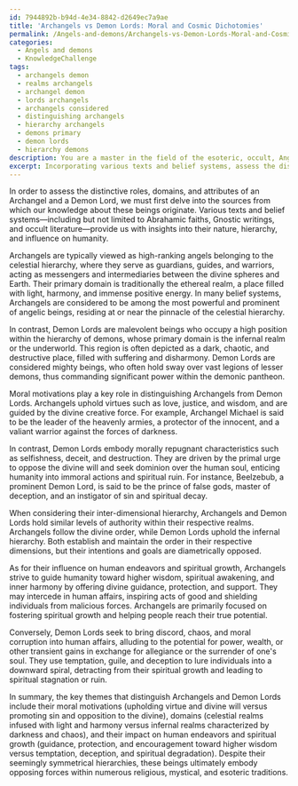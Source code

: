 ```yaml
---
id: 7944892b-b94d-4e34-8842-d2649ec7a9ae
title: 'Archangels vs Demon Lords: Moral and Cosmic Dichotomies'
permalink: /Angels-and-demons/Archangels-vs-Demon-Lords-Moral-and-Cosmic-Dichotomies/
categories:
  - Angels and demons
  - KnowledgeChallenge
tags:
  - archangels demon
  - realms archangels
  - archangel demon
  - lords archangels
  - archangels considered
  - distinguishing archangels
  - hierarchy archangels
  - demons primary
  - demon lords
  - hierarchy demons
description: You are a master in the field of the esoteric, occult, Angels and demons and Education. You are a writer of tests, challenges, textbooks and deep knowledge on Angels and demons for initiates and students to gain deep insights and understanding from. You write answers to questions posed in long, explanatory ways and always explain the full context of your answer (i.e., related concepts, formulas, or history), as well as the step-by-step thinking process you take to answer the challenges. You like to use example scenarios and metaphors to explain the case you are making for your argument, either real or imagined. Summarize the key themes, ideas, and conclusions at the end.
excerpt: Incorporating various texts and belief systems, assess the distinctive roles, domains, and attributes of an Archangel and a Demon Lord, drawing parallels and contrasts between their moral motivations, inter-dimensional hierarchy, and the influence they exert on human endeavors and spiritual growth.
---
```

In order to assess the distinctive roles, domains, and attributes of an Archangel and a Demon Lord, we must first delve into the sources from which our knowledge about these beings originate. Various texts and belief systems—including but not limited to Abrahamic faiths, Gnostic writings, and occult literature—provide us with insights into their nature, hierarchy, and influence on humanity.

Archangels are typically viewed as high-ranking angels belonging to the celestial hierarchy, where they serve as guardians, guides, and warriors, acting as messengers and intermediaries between the divine spheres and Earth. Their primary domain is traditionally the ethereal realm, a place filled with light, harmony, and immense positive energy. In many belief systems, Archangels are considered to be among the most powerful and prominent of angelic beings, residing at or near the pinnacle of the celestial hierarchy.

In contrast, Demon Lords are malevolent beings who occupy a high position within the hierarchy of demons, whose primary domain is the infernal realm or the underworld. This region is often depicted as a dark, chaotic, and destructive place, filled with suffering and disharmony. Demon Lords are considered mighty beings, who often hold sway over vast legions of lesser demons, thus commanding significant power within the demonic pantheon.

Moral motivations play a key role in distinguishing Archangels from Demon Lords. Archangels uphold virtues such as love, justice, and wisdom, and are guided by the divine creative force. For example, Archangel Michael is said to be the leader of the heavenly armies, a protector of the innocent, and a valiant warrior against the forces of darkness.

In contrast, Demon Lords embody morally repugnant characteristics such as selfishness, deceit, and destruction. They are driven by the primal urge to oppose the divine will and seek dominion over the human soul, enticing humanity into immoral actions and spiritual ruin. For instance, Beelzebub, a prominent Demon Lord, is said to be the prince of false gods, master of deception, and an instigator of sin and spiritual decay.

When considering their inter-dimensional hierarchy, Archangels and Demon Lords hold similar levels of authority within their respective realms. Archangels follow the divine order, while Demon Lords uphold the infernal hierarchy. Both establish and maintain the order in their respective dimensions, but their intentions and goals are diametrically opposed.

As for their influence on human endeavors and spiritual growth, Archangels strive to guide humanity toward higher wisdom, spiritual awakening, and inner harmony by offering divine guidance, protection, and support. They may intercede in human affairs, inspiring acts of good and shielding individuals from malicious forces. Archangels are primarily focused on fostering spiritual growth and helping people reach their true potential.

Conversely, Demon Lords seek to bring discord, chaos, and moral corruption into human affairs, alluding to the potential for power, wealth, or other transient gains in exchange for allegiance or the surrender of one's soul. They use temptation, guile, and deception to lure individuals into a downward spiral, detracting from their spiritual growth and leading to spiritual stagnation or ruin.

In summary, the key themes that distinguish Archangels and Demon Lords include their moral motivations (upholding virtue and divine will versus promoting sin and opposition to the divine), domains (celestial realms infused with light and harmony versus infernal realms characterized by darkness and chaos), and their impact on human endeavors and spiritual growth (guidance, protection, and encouragement toward higher wisdom versus temptation, deception, and spiritual degradation). Despite their seemingly symmetrical hierarchies, these beings ultimately embody opposing forces within numerous religious, mystical, and esoteric traditions.
